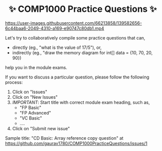 <h1 align="center"> ✨ COMP1000 Practice Questions ✨</h1>

https://user-images.githubusercontent.com/66213858/139582656-6c44baa6-2049-4310-a169-e90747c80db1.mp4


Let's try to collaboratively compile some practice questions that can,

- directly (eg., "what is the value of 17/5"), or, 
- indirectly (eg., "draw the memory diagram for int[] data = {10, 70, 20, 90}) 

help you in the module exams.

If you want to discuss a particular question, please follow the following process:

1. Click on "Issues"
2. Click on "New Issues"
3. *IMPORTANT*: Start title with correct module exam heading, such as,
    - "FP Basic"
    - "FP Advanced"
    - "VC Basic"
    - ....
4. Click on "Submit new issue"

Sample title: "CD Basic: Array reference copy question" at https://github.com/gaurav1780/COMP1000PracticeQuestions/issues/1
